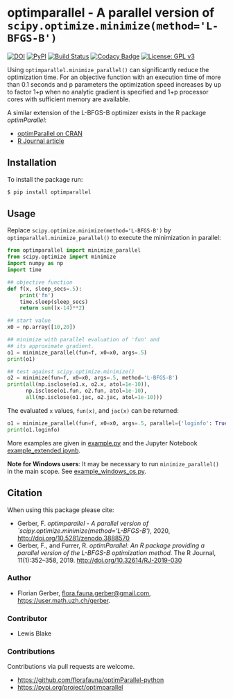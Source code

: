 # optimparallel - A parallel version of `scipy.optimize.minimize(method='L-BFGS-B')`

[![DOI](https://zenodo.org/badge/257319138.svg)](https://zenodo.org/badge/latestdoi/257319138)
[![PyPI](https://img.shields.io/pypi/v/optimparallel)](https://pypi.org/project/optimparallel)
[![Build Status](https://travis-ci.org/florafauna/optimParallel-python.svg?branch=master)](https://travis-ci.org/florafauna/optimParallel-python)
[![Codacy Badge](https://app.codacy.com/project/badge/Grade/9bb33b3e786940af972da1835847c582)](https://www.codacy.com/manual/florafauna/optimParallel-python?utm_source=github.com&amp;utm_medium=referral&amp;utm_content=florafauna/optimParallel-python&amp;utm_campaign=Badge_Grade)
[![License: GPL v3](https://img.shields.io/badge/License-GPLv3-blue.svg)](https://www.gnu.org/licenses/gpl-3.0)

Using `optimparallel.minimize_parallel()` can significantly reduce the
optimization time. For an objective function with an execution time
of more than 0.1 seconds and p parameters the optimization speed
increases by up to factor 1+p when no analytic gradient is specified
and 1+p processor cores with sufficient memory are available.

A similar extension of the L-BFGS-B optimizer exists in the R package *optimParallel*:
*   [optimParallel on CRAN](https://CRAN.R-project.org/package=optimParallel)
*   [R Journal article](https://doi.org/10.32614/RJ-2019-030)

## Installation

To install the package run:

```bash
$ pip install optimparallel
```

## Usage

Replace `scipy.optimize.minimize(method='L-BFGS-B')` by `optimparallel.minimize_parallel()`
to execute the minimization in parallel:

```python
from optimparallel import minimize_parallel
from scipy.optimize import minimize
import numpy as np
import time

## objective function
def f(x, sleep_secs=.5):
    print('fn')
    time.sleep(sleep_secs)
    return sum((x-14)**2)

## start value
x0 = np.array([10,20])

## minimize with parallel evaluation of 'fun' and
## its approximate gradient.
o1 = minimize_parallel(fun=f, x0=x0, args=.5)
print(o1)

## test against scipy.optimize.minimize()
o2 = minimize(fun=f, x0=x0, args=.5, method='L-BFGS-B')
print(all(np.isclose(o1.x, o2.x, atol=1e-10)),
      np.isclose(o1.fun, o2.fun, atol=1e-10),
      all(np.isclose(o1.jac, o2.jac, atol=1e-10)))
```

The evaluated `x` values, `fun(x)`, and `jac(x)` can be returned:

```python
o1 = minimize_parallel(fun=f, x0=x0, args=.5, parallel={'loginfo': True})
print(o1.loginfo)
```

More examples are given in [example.py](https://github.com/florafauna/optimParallel-python/blob/master/example.py) and the Jupyter Notebook [example_extended.ipynb](https://github.com/florafauna/optimParallel-python/blob/master/example_extended.ipynb).

**Note for Windows users**: It may be necessary to run `minimize_parallel()` in the main scope. See [example_windows_os.py](https://github.com/florafauna/optimParallel-python/blob/master/example_windows_os.py).

## Citation

When using this package please cite:

*   Gerber, F. _optimparallel - A parallel version of `scipy.optimize.minimize(method='L-BFGS-B')_, 2020, <http://doi.org/10.5281/zenodo.3888570>
*   Gerber, F., and Furrer, R. _optimParallel: An R package providing a parallel version of the L-BFGS-B optimization method._ The R Journal, 11(1):352–358, 2019. <http://doi.org/10.32614/RJ-2019-030>


### Author

*   Florian Gerber, <flora.fauna.gerber@gmail.com>, <https://user.math.uzh.ch/gerber>.

### Contributor

*   Lewis Blake

### Contributions
Contributions via pull requests are welcome.

*   <https://github.com/florafauna/optimParallel-python>
*   <https://pypi.org/project/optimparallel>

